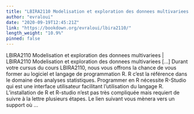 ```yaml
---
title: "LBIRA2110 Modelisation et exploration des donnees multivariees | LBIRA2110  Modelisation et exploration des donnees multivariees"
author: "evraloui"
date: "2020-09-19T12:45:21Z"
link: "https://bookdown.org/evraloui/lbira2110/"
length_weight: "10.9%"
pinned: false
---
```


LBIRA2110 Modelisation et exploration des donnees multivariees | LBIRA2110 Modelisation et exploration des donnees multivariees [...] Durant votre cursus du cours LBIRA2110, nous vous offrons la chance de vous former au logiciel et langage de programmation R. R c’est la référence dans le domaine des analyses statistiques. Programmer en R nécessite R-Studio qui est une interface utilisateur facilitant l’utilisation du langage R. L’installation de R et R-studio n’est pas très compliquée mais requiert de suivre à la lettre plusieurs étapes. Le lien suivant vous mènera vers un support où ...
